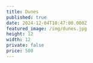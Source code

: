 ```yaml
---
title: Dunes
published: true
date: 2024-12-04T10:47:00.000Z
featured_image: /img/dunes.jpg
height: 12
width: 12
private: false
price: 500
---
```

